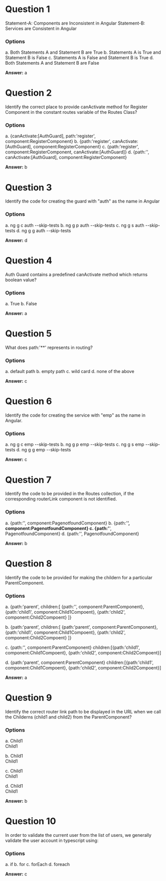 # Question 1

Statement-A: Components are Inconsistent in Angular
Statement-B: Services are Consistent in Angular

### Options

a. Both Statements A and Statement B are True
b. Statements A is True and Statement B is False
c. Statements A is False and Statement B is True
d. Both Statements A and Statement B are False

**Answer:** a


# Question 2

Identify the correct place to provide canActivate method for Register Component in the constant routes variable of the Routes Class?

### Options

a. {canActivate:[AuthGuard], path:'register', component:RegisterComponent}
b. {path:'register', canActivate:[AuthGuard], component:RegisterComponent}
c. {path:'register', component:RegisterComponent, canActivate:[AuthGuard]}
d. {path:'', canActivate:[AuthGuard], component:RegisterComponent}

**Answer:** b


# Question 3

Identify the code for creating the guard with "auth" as the name in Angular

### Options

a. ng g c auth --skip-tests
b. ng g p auth --skip-tests
c. ng g s auth --skip-tests
d. ng g g auth --skip-tests

**Answer:** d


# Question 4

Auth Guard contains a predefined canActivate method which returns boolean value?

### Options

a. True
b. False 

**Answer:** a


# Question 5

What does path:'**' represents in routing?

### Options

a. default path
b. empty path
c. wild card
d. none of the above 

**Answer:** c


# Question 6

Identify the code for creating the service with "emp" as the name in Angular.

### Options

a. ng g c emp --skip-tests
b. ng g p emp --skip-tests
c. ng g s emp --skip-tests
d. ng g g emp --skip-tests

**Answer:** c


# Question 7

Identify the code to be provided in the Routes collection, if the corresponding routerLink component is not identified.

### Options

a. {path:'', component:PagenotfoundComponent}
b. {path:'**', component:PagenotfoundComponent}
c. {path:'**', PagenotfoundComponent}
d. {path:'', PagenotfoundComponent}

**Answer:** b


# Question 8

 Identify the code to be provided for making the childern for a particular ParentComponent.

### Options

a. 
{path:'parent', 
children:[ 
{path:'', component:ParentComponent}, 
{path:'child1', component:Child1Compoent}, 
{path:'child2', component:Child2Compoent} 
]}

b. 
{path:'parent', children:[ 
{path:'parent', component:ParentComponent}, 
{path:'child1', component:Child1Compoent}, 
{path:'child2', component:Child2Compoent} ]}

c. 
{path:'', component:ParentComponent}
children:[{path:'child1', 
component:Child1Compoent}, {path:'child2', 
component:Child2Compoent}]

d. 
{path:'parent', component:ParentComponent}
children:[{path:'child1', 
component:Child1Compoent}, {path:'child2', 
component:Child2Compoent}]

**Answer:** a


# Question 9

Identify the correct router link path to be displayed in the URL when we call the Childerns (child1 and child2) from the ParentComponent?

### Options

a. 
<a routerLink="/child1"> Child1 </a> <br/>
<a routerLink="/child2"> Child1 </a>

b. 
<a routerLink="./child1"> Child1 </a> <br/>
<a routerLink="./child2"> Child1 </a>

c. 
<a routerLink="Parent/child1"> Child1 </a> <br/>
<a routerLink="Parent/child2"> Child1 </a>

d. 
<a routerLink="child1"> Child1 </a> <br/>
<a routerLink="child2"> Child1 </a>

**Answer:** b


# Question 10

In order to validate the current user from the list of users, we generally validate the user account in typescript using:

### Options

a. if
b. for
c. forEach
d. foreach

**Answer:** c

